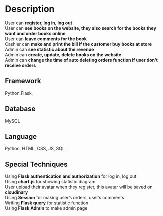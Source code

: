# Description

User can **register, log in, log out**  
User can **see books on the website, they also search for the books they want and order books online**  
User can **leave comments for the book**  
Cashier can **make and print the bill if the customer buy books at store**  
Admin can **see statistic about the revenue**  
Admin can **create, update, delete books on the website**  
Admin can **change the time of auto deleting orders function if user don’t receive orders**  

## Framework

Python Flask,

## Database

MySQL

## Language

Python, HTML, CSS, JS, SQL

## Special Techniques

Using **Flask authentication and authorization** for log in, log out  
Using **chart.js** for showing statistic diagram  
User upload their avatar when they register, this avatar will be saved on **cloudinary**  
Using **Session** for making user’s orders, user’s comments  
Writing **Flask query** for statistic function  
Using **Flask Admin** to make admin page
